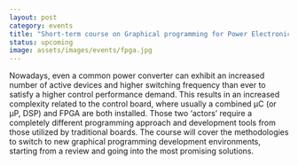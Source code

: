 ```yaml
---
layout: post
category: events
title: "Short-term course on Graphical programming for Power Electronics and Drives applications."
status: upcoming
image: assets/images/events/fpga.jpg
---
```


Nowadays, even a common power converter can exhibit an increased number of active devices and higher switching frequency than ever to satisfy a higher control performance demand. This results in an increased complexity related to the control board, where usually a combined μC (or μP, DSP) and FPGA are both installed. Those two ‘actors’ require a completely different programming approach and development tools from those utilized by traditional boards. The course will cover the methodologies to switch to new graphical programming development environments, starting from a review and going into the most promising solutions.